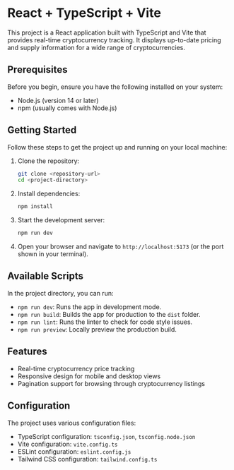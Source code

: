 # React + TypeScript + Vite

This project is a React application built with TypeScript and Vite that provides real-time cryptocurrency tracking. It displays up-to-date pricing and supply information for a wide range of cryptocurrencies.

## Prerequisites

Before you begin, ensure you have the following installed on your system:

- Node.js (version 14 or later)
- npm (usually comes with Node.js)

## Getting Started

Follow these steps to get the project up and running on your local machine:

1. Clone the repository:

   ```bash
   git clone <repository-url>
   cd <project-directory>
   ```

2. Install dependencies:

   ```bash
   npm install
   ```

3. Start the development server:

   ```bash
   npm run dev
   ```

4. Open your browser and navigate to `http://localhost:5173` (or the port shown in your terminal).

## Available Scripts

In the project directory, you can run:

- `npm run dev`: Runs the app in development mode.
- `npm run build`: Builds the app for production to the `dist` folder.
- `npm run lint`: Runs the linter to check for code style issues.
- `npm run preview`: Locally preview the production build.

## Features

- Real-time cryptocurrency price tracking
- Responsive design for mobile and desktop views
- Pagination support for browsing through cryptocurrency listings

## Configuration

The project uses various configuration files:

- TypeScript configuration: `tsconfig.json`, `tsconfig.node.json`
- Vite configuration: `vite.config.ts`
- ESLint configuration: `eslint.config.js`
- Tailwind CSS configuration: `tailwind.config.ts`
